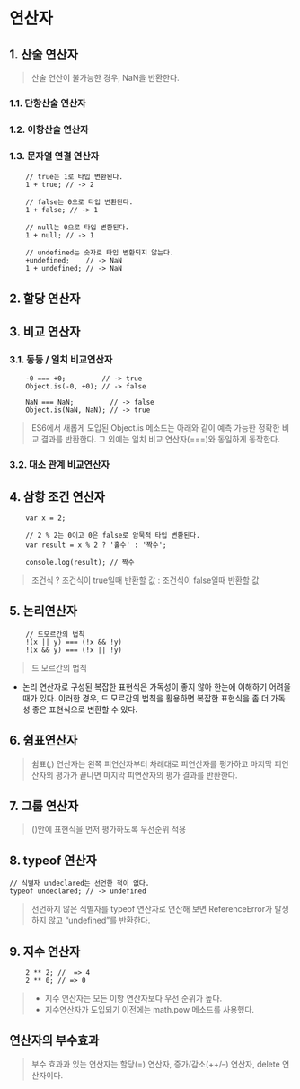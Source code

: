 # **연산자**
## **1.** 산술 연산자 
> 산술 연산이 불가능한 경우, NaN을 반환한다.

### 1.1. 단항산술 연산자
### 1.2. 이항산술 연산자
### 1.3. 문자열 연결 연산자
        // true는 1로 타입 변환된다.
        1 + true; // -> 2

        // false는 0으로 타입 변환된다.
        1 + false; // -> 1

        // null는 0으로 타입 변환된다.
        1 + null; // -> 1

        // undefined는 숫자로 타입 변환되지 않는다.
        +undefined;    // -> NaN
        1 + undefined; // -> NaN
## **2.** 할당 연산자
## **3.** 비교 연산자
### 3.1. 동등 / 일치 비교연산자
        -0 === +0;         // -> true
        Object.is(-0, +0); // -> false

        NaN === NaN;         // -> false
        Object.is(NaN, NaN); // -> true
> ES6에서 새롭게 도입된 Object.is 메소드는 아래와 같이 예측 가능한 정확한 비교 결과를 반환한다. 그 외에는 일치 비교 연산자(===)와 동일하게 동작한다.
### 3.2. 대소 관계 비교연산자
## **4.** 삼항 조건 연산자
        var x = 2;

        // 2 % 2는 0이고 0은 false로 암묵적 타입 변환된다.
        var result = x % 2 ? '홀수' : '짝수';

        console.log(result); // 짝수
> 조건식 ? 조건식이 true일때 반환할 값 : 조건식이 false일때 반환할 값
## **5.** 논리연산자
        // 드모르간의 법칙
        !(x || y) === (!x && !y)
        !(x && y) === (!x || !y)
> 드 모르간의 법칙
 - 논리 연산자로 구성된 복잡한 표현식은 가독성이 좋지 않아 한눈에 이해하기 어려울 때가 있다. 이러한 경우, 드 모르간의 법칙을 활용하면 복잡한 표현식을 좀 더 가독성 좋은 표현식으로 변환할 수 있다.
## **6.** 쉼표연산자
>쉼표(,) 연산자는 왼쪽 피연산자부터 차례대로 피연산자를 평가하고 마지막 피연산자의 평가가 끝나면 마지막 피연산자의 평가 결과를 반환한다.
## **7.** 그룹 연산자
> ()안에 표현식을 먼저 평가하도록 우선순위 적용
## **8.** typeof 연산자
   
    // 식별자 undeclared는 선언한 적이 없다.
    typeof undeclared; // -> undefined
    
> 선언하지 않은 식별자를 typeof 연산자로 연산해 보면 ReferenceError가 발생하지 않고 “undefined”를 반환한다.
## **9.** 지수 연산자
        2 ** 2; //  => 4
        2 ** 0; // => 0
> - 지수 연산자는 모든 이항 연산자보다 우선 순위가 높다. 
> - 지수연산자가 도입되기 이전에는 math.pow 메소드를 사용했다.
## 연산자의 부수효과 
> 부수 효과과 있는 연산자는 할당(=) 연산자, 증가/감소(++/–) 연산자, delete 연산자이다.
